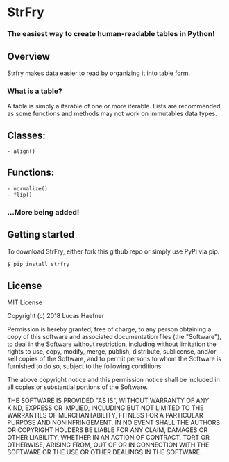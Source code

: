 
# StrFry
### The easiest way to create human-readable tables in Python!



## Overview
Strfry makes data easier to read by organizing it into table form.

### What is a table?
A table is simply a iterable of one or more iterable. Lists are recommended, as some functions and methods may not work on immutables data types.

## Classes:

	- align()

## Functions:

	- normalize()
	- flip()

### ...More being added!

## Getting started

To download StrFry, either fork this github repo or simply use PyPi via pip.
```sh
$ pip install strfry
```

License
----

MIT License

Copyright (c) 2018 Lucas Haefner

Permission is hereby granted, free of charge, to any person obtaining a copy
of this software and associated documentation files (the "Software"), to deal
in the Software without restriction, including without limitation the rights
to use, copy, modify, merge, publish, distribute, sublicense, and/or sell
copies of the Software, and to permit persons to whom the Software is
furnished to do so, subject to the following conditions:

The above copyright notice and this permission notice shall be included in all
copies or substantial portions of the Software.

THE SOFTWARE IS PROVIDED "AS IS", WITHOUT WARRANTY OF ANY KIND, EXPRESS OR
IMPLIED, INCLUDING BUT NOT LIMITED TO THE WARRANTIES OF MERCHANTABILITY,
FITNESS FOR A PARTICULAR PURPOSE AND NONINFRINGEMENT. IN NO EVENT SHALL THE
AUTHORS OR COPYRIGHT HOLDERS BE LIABLE FOR ANY CLAIM, DAMAGES OR OTHER
LIABILITY, WHETHER IN AN ACTION OF CONTRACT, TORT OR OTHERWISE, ARISING FROM,
OUT OF OR IN CONNECTION WITH THE SOFTWARE OR THE USE OR OTHER DEALINGS IN THE
SOFTWARE.


